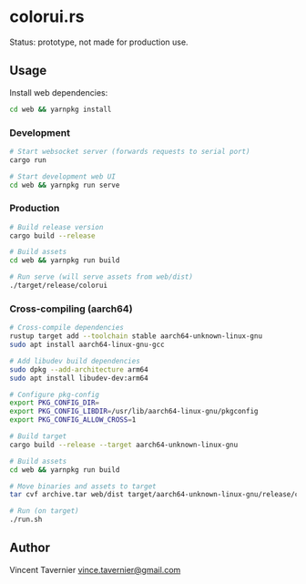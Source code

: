# colorui.rs

Status: prototype, not made for production use.

## Usage

Install web dependencies:

```bash
cd web && yarnpkg install
```

### Development

```bash
# Start websocket server (forwards requests to serial port)
cargo run

# Start development web UI
cd web && yarnpkg run serve
```

### Production

```bash
# Build release version
cargo build --release

# Build assets
cd web && yarnpkg run build

# Run serve (will serve assets from web/dist)
./target/release/colorui
```

### Cross-compiling (aarch64)

```bash
# Cross-compile dependencies
rustup target add --toolchain stable aarch64-unknown-linux-gnu
sudo apt install aarch64-linux-gnu-gcc

# Add libudev build dependencies
sudo dpkg --add-architecture arm64
sudo apt install libudev-dev:arm64

# Configure pkg-config
export PKG_CONFIG_DIR=
export PKG_CONFIG_LIBDIR=/usr/lib/aarch64-linux-gnu/pkgconfig
export PKG_CONFIG_ALLOW_CROSS=1

# Build target
cargo build --release --target aarch64-unknown-linux-gnu

# Build assets
cd web && yarnpkg run build

# Move binaries and assets to target
tar cvf archive.tar web/dist target/aarch64-unknown-linux-gnu/release/colorui run.sh

# Run (on target)
./run.sh
```

## Author

Vincent Tavernier <vince.tavernier@gmail.com>
